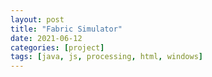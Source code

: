 ```yaml
---
layout: post
title: "Fabric Simulator"
date: 2021-06-12
categories: [project]
tags: [java, js, processing, html, windows]
---
```


